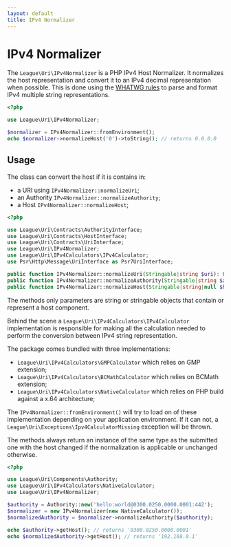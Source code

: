 ```yaml
---
layout: default
title: IPv4 Normalizer
---
```


IPv4 Normalizer
=======

The `League\Uri\IPv4Normalizer` is a PHP IPv4 Host Normalizer. It normalizes the
host representation and convert it to an IPv4 decimal representation when possible.
This is done using the [WHATWG rules](https://url.spec.whatwg.org/#concept-ipv4-parser)
to parse and format IPv4 multiple string representations.

```php
<?php

use League\Uri\IPv4Normalizer;

$normalizer = IPv4Normalizer::fromEnvironment();
echo $normalizer->normalizeHost('0')->toString(); // returns 0.0.0.0
```

Usage
--------

The class can convert the host if it is contains in:

- a URI using `IPv4Normalizer::normalizeUri`;
- an Authority `IPv4Normalizer::normalizeAuthority`;
- a Host `IPv4Normalizer::normalizeHost`;

```php
<?php

use League\Uri\Contracts\AuthorityInterface;
use League\Uri\Contracts\HostInterface;
use League\Uri\Contracts\UriInterface;
use League\Uri\IPv4Normalizer;
use League\Uri\IPv4Calculators\IPv4Calculator;
use Psr\Http\Message\UriInterface as Psr7UriInterface;

public function IPv4Normalizer::normalizeUri(Stringable|string $uri): UriInterface|Psr7UriInterface ;
public function IPv4Normalizer::normalizeAuthority(Stringable|string $authority): AuthorityInterface;
public function IPv4Normalizer::normalizeHost(Stringable|string|null $host): HostInterface;
```

The methods only parameters are string or stringable objects that contain or represent a host component.

Behind the scene a `League\Uri\IPv4Calculators\IPv4Calculator` implementation is responsible for making
all the calculation needed to perform the conversion between IPv4 string representation.

The package comes bundled with three implementations:

- `League\Uri\IPv4Calculators\GMPCalculator` which relies on GMP extension;
- `League\Uri\IPv4Calculators\BCMathCalculator` which relies on BCMath extension;
- `League\Uri\IPv4Calculators\NativeCalculator` which relies on PHP build against a x.64 architecture;

The `IPv4Normalizer::fromEnvironment()` will try to load on of these implementation depending on your 
application environment. If it can not, a `League\Uri\Exceptions\Ipv4CalculatorMissing` exception
will be thrown.

The methods always return an instance of the same type as the submitted one with the host changed if the normalization is applicable or unchanged otherwise.

```php
<?php

use League\Uri\Components\Authority;
use League\Uri\IPv4Calculators\NativeCalculator;
use League\Uri\IPv4Normalizer;

$authority = Authority::new('hello:world@0300.0250.0000.0001:442');
$normalizer = new IPv4Normalizer(new NativeCalculator());
$normalizedAuthority = $normalizer->normalizeAuthority($authority);

echo $authority->getHost(); // returns '0300.0250.0000.0001'
echo $normalizedAuthority->getHost(); // returns '192.168.0.1'
```
